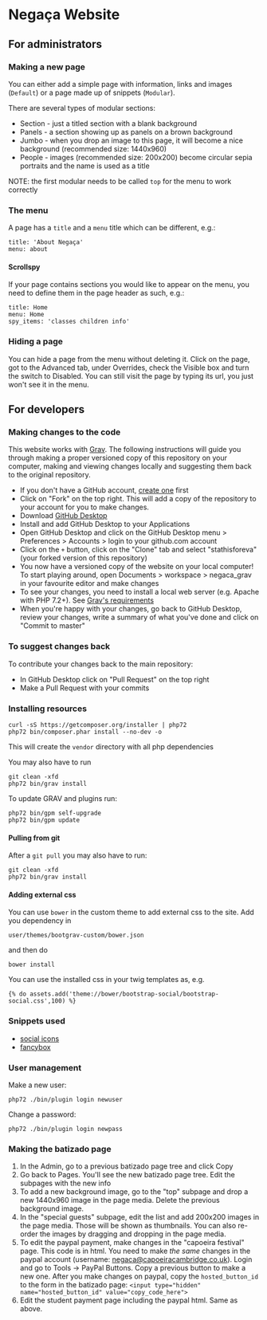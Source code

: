 # Negaça Website

## For administrators

### Making a new page

You can either add a simple page with information, links and images (`Default`) or a page made up of snippets (`Modular`).

There are several types of modular sections:

* Section - just a titled section with a blank background
* Panels - a section showing up as panels on a brown background
* Jumbo - when you drop an image to this page, it will become a nice background (recommended size: 1440x960)
* People - images (recommended size: 200x200) become circular sepia portraits and the name is used as a title

NOTE: the first modular needs to be called `top` for the menu to work correctly

### The menu

A page has a `title` and a `menu` title which can be different, e.g.:

    title: 'About Negaça'
    menu: about

#### Scrollspy

If your page contains sections you would like to appear on the menu, you need to define them in the page header as such, e.g.:

    title: Home
    menu: Home
    spy_items: 'classes children info'

### Hiding a page

You can hide a page from the menu without deleting it. Click on the page, got to the Advanced tab, under Overrides, check the Visible box and turn the switch to Disabled. You can still visit the page by typing its url, you just won't see it in the menu.

## For developers

### Making changes to the code

This website works with [Grav](https://getgrav.org/). The following instructions will guide you through making a proper versioned copy of this repository on your computer, making and viewing changes locally and suggesting them back to the original repository.

* If you don't have a GitHub account, [create one](https://github.com/join) first
* Click on "Fork" on the top right. This will add a copy of the repository to your account for you to make changes.
* Download [GitHub Desktop](https://desktop.github.com/)
* Install and add GitHub Desktop to your Applications
* Open GitHub Desktop and click on the GitHub Desktop menu > Preferences > Accounts > login to your github.com account
* Click on the `+` button, click on the "Clone" tab and select "stathisforeva" (your forked version of this repository)
* You now have a versioned copy of the website on your local computer! To start playing around, open Documents > workspace > negaca\_grav in your favourite editor and make changes
* To see your changes, you need to install a local web server (e.g. Apache with PHP 7.2+). See [Grav's requirements](https://learn.getgrav.org/basics/requirements)
* When you're happy with your changes, go back to GitHub Desktop, review your changes, write a summary of what you've done and click on "Commit to master"

### To suggest changes back

To contribute your changes back to the main repository:

* In GitHub Desktop click on "Pull Request" on the top right
* Make a Pull Request with your commits

### Installing resources

    curl -sS https://getcomposer.org/installer | php72
    php72 bin/composer.phar install --no-dev -o

This will create the `vendor` directory with all php dependencies

You may also have to run

    git clean -xfd
    php72 bin/grav install

To update GRAV and plugins run:

    php72 bin/gpm self-upgrade
    php72 bin/gpm update

#### Pulling from git

After a `git pull` you may also have to run:

    git clean -xfd
    php72 bin/grav install

#### Adding external css

You can use `bower` in the custom theme to add external css to the site. Add you dependency in

    user/themes/bootgrav-custom/bower.json

and then do

    bower install

You can use the installed css in your twig templates as, e.g.

    {% do assets.add('theme://bower/bootstrap-social/bootstrap-social.css',100) %}

### Snippets used

* [social icons](http://bootsnipp.com/snippets/3kQrB)
* [fancybox](http://bootsnipp.com/snippets/featured/image-gallery-with-fancybox)

### User management

Make a new user:

    php72 ./bin/plugin login newuser

Change a password:

    php72 ./bin/plugin login newpass

### Making the batizado page

1. In the Admin, go to a previous batizado page tree and click Copy
2. Go back to Pages. You'll see the new batizado page tree. Edit the subpages with the new info
3. To add a new background image, go to the "top" subpage and drop a new 1440x960 image in the page media. Delete the previous background image.
4. In the "special guests" subpage, edit the list and add 200x200 images in the page media. Those will be shown as thumbnails. You can also re-order the images by dragging and dropping in the page media.
5. To edit the paypal payment, make changes in the "capoeira festival" page. This code is in html. You need to make _the same_ changes in the paypal account (username: negaca@capoeiracambridge.co.uk). Login and go to Tools -> PayPal Buttons. Copy a previous button to make a new one. After you make changes on paypal, copy the `hosted_button_id` to the form in the batizado page: `<input type="hidden" name="hosted_button_id" value="copy_code_here">`
6. Edit the student payment page including the paypal html. Same as above.

